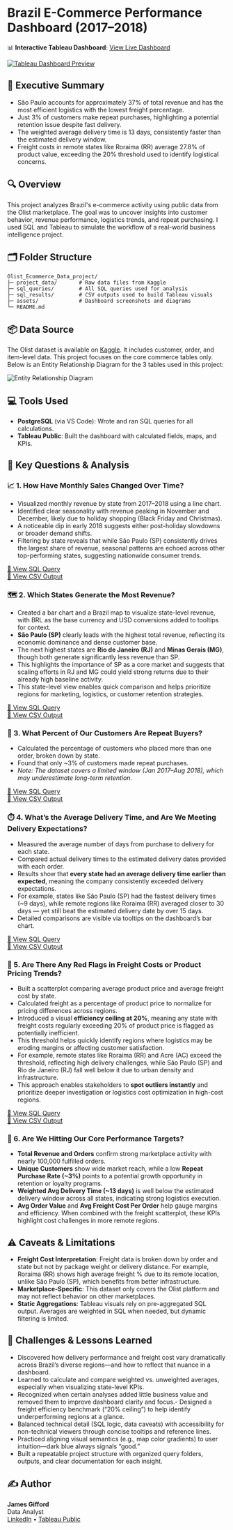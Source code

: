 # Brazil E-Commerce Performance Dashboard (2017–2018)

📊 **Interactive Tableau Dashboard**: [View Live Dashboard](https://public.tableau.com/views/OlistEcommerceDataProject/BrazilE-CommercePerformanceDashboard20172018?:language=en-US&:sid=&:redirect=auth&:display_count=n&:origin=viz_share_link)

[![Tableau Dashboard Preview](assets/tableau_dashboard_preview.png)](https://public.tableau.com/views/OlistEcommerceDataProject/BrazilE-CommercePerformanceDashboard20172018?:language=en-US&:sid=&:redirect=auth&:display_count=n&:origin=viz_share_link)
## 🧠 Executive Summary

- São Paulo accounts for approximately 37% of total revenue and has the most efficient logistics with the lowest freight percentage.
- Just 3% of customers make repeat purchases, highlighting a potential retention issue despite fast delivery.
- The weighted average delivery time is 13 days, consistently faster than the estimated delivery window.
- Freight costs in remote states like Roraima (RR) average 27.8% of product value, exceeding the 20% threshold used to identify logistical concerns.
## 🔍 Overview

This project analyzes Brazil's e-commerce activity using public data from the Olist marketplace. The goal was to uncover insights into customer behavior, revenue performance, logistics trends, and repeat purchasing. I used SQL and Tableau to simulate the workflow of a real-world business intelligence project.

## 🗂️ Folder Structure

```
Olist_Ecommerce_Data_project/
├─ project_data/       # Raw data files from Kaggle
├─ sql_queries/        # All SQL queries used for analysis
├─ sql_results/        # CSV outputs used to build Tableau visuals
├─ assets/             # Dashboard screenshots and diagrams
└─ README.md
```

## 📦 Data Source

The Olist dataset is available on [Kaggle](https://www.kaggle.com/datasets/olistbr/brazilian-ecommerce). It includes customer, order, and item-level data. This project focuses on the core commerce tables only. Below is an Entity Relationship Diagram for the 3 tables used in this project:

![Entity Relationship Diagram](assets/olist_entity_relationship_diagram.png)

## 💻 Tools Used

- **PostgreSQL** (via VS Code): Wrote and ran SQL queries for all calculations.
- **Tableau Public**: Built the dashboard with calculated fields, maps, and KPIs.

## 🧮 Key Questions & Analysis

### 📈 1. How Have Monthly Sales Changed Over Time?


- Visualized monthly revenue by state from 2017–2018 using a line chart.
- Identified clear seasonality with revenue peaking in November and December, likely due to holiday shopping (Black Friday and Christmas).
- A noticeable dip in early 2018 suggests either post-holiday slowdowns or broader demand shifts.
- Filtering by state reveals that while São Paulo (SP) consistently drives the largest share of revenue, seasonal patterns are echoed across other top-performing states, suggesting nationwide consumer trends.


[🧾 View SQL Query](sql_queries/monthly_revenue_2017-2018.sql)  
[📄 View CSV Output](sql_results/monthly_revenue_2017_2018.csv)

### 🗺️ 2. Which States Generate the Most Revenue?


- Created a bar chart and a Brazil map to visualize state-level revenue, with BRL as the base currency and USD conversions added to tooltips for context.
- **São Paulo (SP)** clearly leads with the highest total revenue, reflecting its economic dominance and dense customer base.
- The next highest states are **Rio de Janeiro (RJ)** and **Minas Gerais (MG)**, though both generate significantly less revenue than SP.
- This highlights the importance of SP as a core market and suggests that scaling efforts in RJ and MG could yield strong returns due to their already high baseline activity.
- This state-level view enables quick comparison and helps prioritize regions for marketing, logistics, or customer retention strategies.

[🧾 View SQL Query](sql_queries/revenue_by_state.sql)  
[📄 View CSV Output](sql_results/revenue_by_state.csv)

### 🔁 3. What Percent of Our Customers Are Repeat Buyers?

- Calculated the percentage of customers who placed more than one order, broken down by state.
- Found that only ~3% of customers made repeat purchases.
- *Note: The dataset covers a limited window (Jan 2017–Aug 2018), which may underestimate long-term retention.*

[🧾 View SQL Query](sql_queries/repeat_rate_by_state.sql)  
[📄 View CSV Output](sql_results/repeat_rate_by_state.csv)

### ⏱️ 4. What’s the Average Delivery Time, and Are We Meeting Delivery Expectations?

- Measured the average number of days from purchase to delivery for each state.
- Compared actual delivery times to the estimated delivery dates provided with each order.
- Results show that **every state had an average delivery time earlier than expected**, meaning the company consistently exceeded delivery expectations.
- For example, states like São Paulo (SP) had the fastest delivery times (~9 days), while remote regions like Roraima (RR) averaged closer to 30 days — yet still beat the estimated delivery date by over 15 days.
- Detailed comparisons are visible via tooltips on the dashboard’s bar chart.

[🧾 View SQL Query](sql_queries/delivery_time_by_state.sql)  
[📄 View CSV Output](sql_results/delivery_by_state.csv)

### 🚚 5. Are There Any Red Flags in Freight Costs or Product Pricing Trends?

- Built a scatterplot comparing average product price and average freight cost by state.
- Calculated freight as a percentage of product price to normalize for pricing differences across regions.
- Introduced a visual **efficiency ceiling at 20%**, meaning any state with freight costs regularly exceeding 20% of product price is flagged as potentially inefficient.
- This threshold helps quickly identify regions where logistics may be eroding margins or affecting customer satisfaction.
- For example, remote states like Roraima (RR) and Acre (AC) exceed the threshold, reflecting high delivery challenges, while São Paulo (SP) and Rio de Janeiro (RJ) fall well below it due to urban density and infrastructure.
- This approach enables stakeholders to **spot outliers instantly** and prioritize deeper investigation or logistics cost optimization in high-cost regions.

[🧾 View SQL Query](sql_queries/freight_vs_price_by_state.sql)  
[📄 View CSV Output](sql_results/freight_vs_price_by_state.csv)

### 🎯 6. Are We Hitting Our Core Performance Targets?


- **Total Revenue and Orders** confirm strong marketplace activity with nearly 100,000 fulfilled orders.
- **Unique Customers** show wide market reach, while a low **Repeat Purchase Rate (~3%)** points to a potential growth opportunity in retention or loyalty programs.
- **Weighted Avg Delivery Time (~13 days)** is well below the estimated delivery window across all states, indicating strong logistics execution.
- **Avg Order Value** and **Avg Freight Cost Per Order** help gauge margins and efficiency. When combined with the freight scatterplot, these KPIs highlight cost challenges in more remote regions.


## ⚠️ Caveats & Limitations

- **Freight Cost Interpretation**: Freight data is broken down by order and state but not by package weight or delivery distance. For example, Roraima (RR) shows high average freight % due to its remote location, unlike São Paulo (SP), which benefits from better infrastructure.
- **Marketplace-Specific**: This dataset only covers the Olist platform and may not reflect behavior on other marketplaces.
- **Static Aggregations**: Tableau visuals rely on pre-aggregated SQL output. Averages are weighted in SQL when needed, but dynamic filtering is limited.

## 🔧 Challenges & Lessons Learned

- Discovered how delivery performance and freight cost vary dramatically across Brazil’s diverse regions—and how to reflect that nuance in a dashboard.
- Learned to calculate and compare weighted vs. unweighted averages, especially when visualizing state-level KPIs.
- Recognized when certain analyses added little business value and removed them to improve dashboard clarity and focus.- Designed a freight efficiency benchmark (“20% ceiling”) to help identify underperforming regions at a glance.
- Balanced technical detail (SQL logic, data caveats) with accessibility for non-technical viewers through concise tooltips and reference lines.
- Practiced aligning visual semantics (e.g., map color gradients) to user intuition—dark blue always signals “good.”
- Built a repeatable project structure with organized query folders, outputs, and clear documentation for each insight.



## ✍️ Author

**James Gifford**  
Data Analyst  
[LinkedIn](https://www.linkedin.com/in/jamesgifford5/) • [Tableau Public](https://public.tableau.com/app/profile/james.gifford/vizzes)
